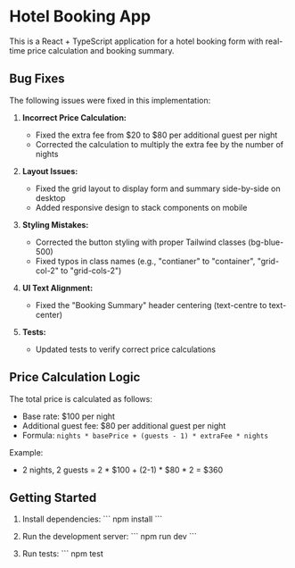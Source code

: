 # Hotel Booking App

This is a React + TypeScript application for a hotel booking form with real-time price calculation and booking summary.

## Bug Fixes

The following issues were fixed in this implementation:

1. **Incorrect Price Calculation:**
   - Fixed the extra fee from $20 to $80 per additional guest per night
   - Corrected the calculation to multiply the extra fee by the number of nights

2. **Layout Issues:**
   - Fixed the grid layout to display form and summary side-by-side on desktop
   - Added responsive design to stack components on mobile

3. **Styling Mistakes:**
   - Corrected the button styling with proper Tailwind classes (bg-blue-500)
   - Fixed typos in class names (e.g., "contianer" to "container", "grid-col-2" to "grid-cols-2")

4. **UI Text Alignment:**
   - Fixed the "Booking Summary" header centering (text-centre to text-center)

5. **Tests:**
   - Updated tests to verify correct price calculations

## Price Calculation Logic

The total price is calculated as follows:
- Base rate: $100 per night
- Additional guest fee: $80 per additional guest per night
- Formula: `nights * basePrice + (guests - 1) * extraFee * nights`

Example:
- 2 nights, 2 guests = 2 * $100 + (2-1) * $80 * 2 = $360

## Getting Started

1. Install dependencies:
   \`\`\`
   npm install
   \`\`\`

2. Run the development server:
   \`\`\`
   npm run dev
   \`\`\`

3. Run tests:
   \`\`\`
   npm test
